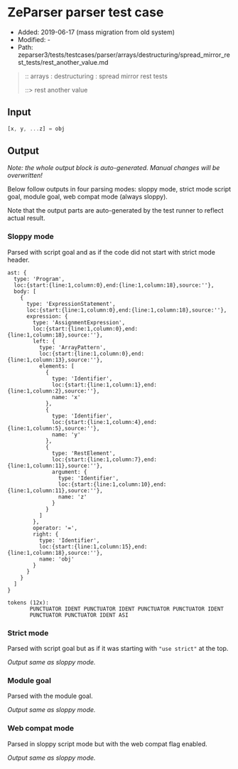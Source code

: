 # ZeParser parser test case

- Added: 2019-06-17 (mass migration from old system)
- Modified: -
- Path: zeparser3/tests/testcases/parser/arrays/destructuring/spread_mirror_rest_tests/rest_another_value.md

> :: arrays : destructuring : spread mirror rest tests
>
> ::> rest another value

## Input

`````js
[x, y, ...z] = obj
`````

## Output

_Note: the whole output block is auto-generated. Manual changes will be overwritten!_

Below follow outputs in four parsing modes: sloppy mode, strict mode script goal, module goal, web compat mode (always sloppy).

Note that the output parts are auto-generated by the test runner to reflect actual result.

### Sloppy mode

Parsed with script goal and as if the code did not start with strict mode header.

`````
ast: {
  type: 'Program',
  loc:{start:{line:1,column:0},end:{line:1,column:18},source:''},
  body: [
    {
      type: 'ExpressionStatement',
      loc:{start:{line:1,column:0},end:{line:1,column:18},source:''},
      expression: {
        type: 'AssignmentExpression',
        loc:{start:{line:1,column:0},end:{line:1,column:18},source:''},
        left: {
          type: 'ArrayPattern',
          loc:{start:{line:1,column:0},end:{line:1,column:13},source:''},
          elements: [
            {
              type: 'Identifier',
              loc:{start:{line:1,column:1},end:{line:1,column:2},source:''},
              name: 'x'
            },
            {
              type: 'Identifier',
              loc:{start:{line:1,column:4},end:{line:1,column:5},source:''},
              name: 'y'
            },
            {
              type: 'RestElement',
              loc:{start:{line:1,column:7},end:{line:1,column:11},source:''},
              argument: {
                type: 'Identifier',
                loc:{start:{line:1,column:10},end:{line:1,column:11},source:''},
                name: 'z'
              }
            }
          ]
        },
        operator: '=',
        right: {
          type: 'Identifier',
          loc:{start:{line:1,column:15},end:{line:1,column:18},source:''},
          name: 'obj'
        }
      }
    }
  ]
}

tokens (12x):
       PUNCTUATOR IDENT PUNCTUATOR IDENT PUNCTUATOR PUNCTUATOR IDENT
       PUNCTUATOR PUNCTUATOR IDENT ASI
`````

### Strict mode

Parsed with script goal but as if it was starting with `"use strict"` at the top.

_Output same as sloppy mode._

### Module goal

Parsed with the module goal.

_Output same as sloppy mode._

### Web compat mode

Parsed in sloppy script mode but with the web compat flag enabled.

_Output same as sloppy mode._
